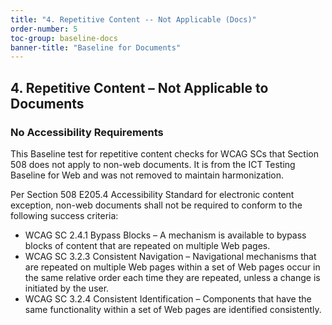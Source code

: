 ```yaml
---
title: "4. Repetitive Content -- Not Applicable (Docs)"
order-number: 5
toc-group: baseline-docs
banner-title: "Baseline for Documents"
---
```


## 4. Repetitive Content – Not Applicable to Documents

### No Accessibility Requirements

This Baseline test for repetitive content checks for WCAG SCs that Section 508 does not apply to non-web documents. It is from the ICT Testing Baseline for Web and was not removed to maintain harmonization.

Per Section 508 E205.4 Accessibility Standard for electronic content exception, non-web documents shall not be required to conform to the following success criteria:

-   WCAG SC 2.4.1 Bypass Blocks – A mechanism is available to bypass blocks of content that are repeated on multiple Web pages.
-   WCAG SC 3.2.3 Consistent Navigation – Navigational mechanisms that are repeated on multiple Web pages within a set of Web pages occur in the same relative order each time they are repeated, unless a change is initiated by the user.
-   WCAG SC 3.2.4 Consistent Identification – Components that have the same functionality within a set of Web pages are identified consistently.
